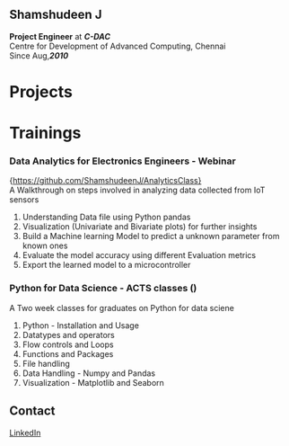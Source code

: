 ## Shamshudeen J
**Project Engineer** at ***C-DAC*** <br>
Centre for Development of Advanced Computing, Chennai <br>
Since Aug,***2010***

# Projects





# Trainings
### Data Analytics for Electronics Engineers - Webinar 
{https://github.com/ShamshudeenJ/AnalyticsClass} <br>
A Walkthrough on steps involved in analyzing data collected from IoT sensors
1. Understanding Data file using Python pandas
2. Visualization (Univariate and Bivariate plots) for further insights
3. Build a Machine learning Model to predict a unknown parameter from known ones
4. Evaluate the model accuracy using different Evaluation metrics
5. Export the learned model to a microcontroller

### Python for Data Science - ACTS classes ()
A Two week classes for graduates on Python for data sciene
1. Python - Installation and Usage
2. Datatypes and operators
3. Flow controls and Loops 
4. Functions and Packages
5. File handling
6. Data Handling - Numpy and Pandas
7. Visualization - Matplotlib and Seaborn

## Contact
[LinkedIn](https://www.linkedin.com/in/shamshudeen-j-948ab726/)
